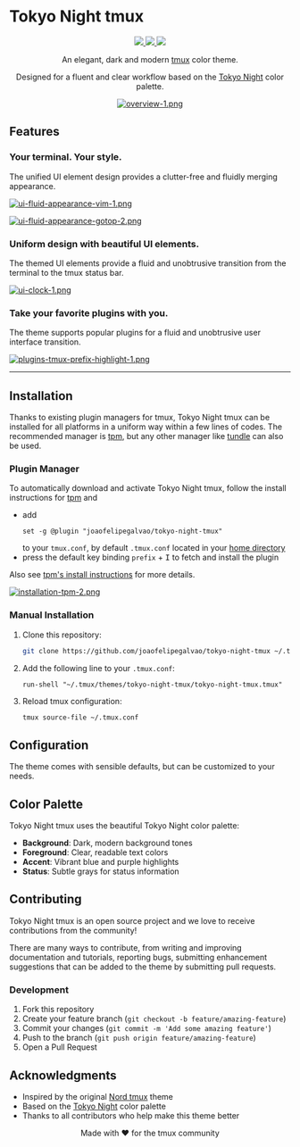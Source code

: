 # Tokyo Night tmux

<p align="center">
  <a href="https://github.com/joaofelipegalvao/tokyo-night-tmux/releases/latest" target="_blank">
    <img src="https://img.shields.io/github/release/joaofelipegalvao/tokyo-night-tmux.svg?style=flat-square&label=Release&logo=github&logoColor=c0caf5&colorA=1a1b26&colorB=bb9af7"/>
  </a>
  <a href="#installation" target="_blank">
    <img src="https://img.shields.io/badge/Installation-Guide-bb9af7?style=flat-square&labelColor=1a1b26&logo=tmux&logoColor=c0caf5"/>
  </a>
  <a href="#plugin-manager" target="_blank">
    <img src="https://img.shields.io/badge/Plugin-Support-bb9af7?style=flat-square&labelColor=1a1b26&logo=pluggy&logoColor=c0caf5"/>
  </a>
</p>

<div align="center">

An elegant, dark and modern [tmux](https://tmux.github.io) color theme.

Designed for a fluent and clear workflow based on the [Tokyo Night](https://github.com/folke/tokyonight.nvim) color palette.

[![overview-1.png](https://i.postimg.cc/MpNXjPTS/overview-1.png)](https://postimg.cc/pmQPwBzG)
</div>


## Features

### Your terminal. Your style.

The unified UI element design provides a clutter-free and fluidly merging appearance.

[![ui-fluid-appearance-vim-1.png](https://i.postimg.cc/QdRZqps1/ui-fluid-appearance-vim-1.png)](https://postimg.cc/87BYpf7z)

[![ui-fluid-appearance-gotop-2.png](https://i.postimg.cc/HxCF8JhT/ui-fluid-appearance-gotop-2.png)](https://postimg.cc/DWBxtzhN)
### Uniform design with beautiful UI elements.

The themed UI elements provide a fluid and unobtrusive transition from the terminal to the tmux status bar.

[![ui-clock-1.png](https://i.postimg.cc/nh2qTSKQ/ui-clock-1.png)](https://postimg.cc/fV33RKrw)

### Take your favorite plugins with you.

The theme supports popular plugins for a fluid and unobtrusive user interface transition.

[![plugins-tmux-prefix-highlight-1.png](https://i.postimg.cc/8CGzYTHy/plugins-tmux-prefix-highlight-1.png)](https://postimg.cc/9Dx2R5sT)

---

## Installation

Thanks to existing plugin managers for tmux, Tokyo Night tmux can be installed for all platforms in a uniform way within a few lines of codes. The recommended manager is [tpm](https://github.com/tmux-plugins/tpm), but any other manager like [tundle](https://github.com/javier-lopez/tundle) can also be used.

### Plugin Manager

To automatically download and activate Tokyo Night tmux, follow the install instructions for [tpm](https://github.com/tmux-plugins/tpm) and

- add
  ```
  set -g @plugin "joaofelipegalvao/tokyo-night-tmux"
  ```
  to your `tmux.conf`, by default `.tmux.conf` located in your [home directory](https://en.wikipedia.org/wiki/Home_directory)
- press the default key binding `prefix` + <kbd>I</kbd> to fetch and install the plugin

Also see [tpm's install instructions](https://github.com/tmux-plugins/tpm#installing-plugins) for more details.

[![installation-tpm-2.png](https://i.postimg.cc/rwHCw2tC/installation-tpm-2.png)](https://postimg.cc/3kgDt61d)

### Manual Installation

1. Clone this repository:
   ```bash
   git clone https://github.com/joaofelipegalvao/tokyo-night-tmux ~/.tmux/themes/tokyo-night-tmux
   ```

2. Add the following line to your `.tmux.conf`:
   ```
   run-shell "~/.tmux/themes/tokyo-night-tmux/tokyo-night-tmux.tmux"
   ```

3. Reload tmux configuration:
   ```bash
   tmux source-file ~/.tmux.conf
   ```

## Configuration

The theme comes with sensible defaults, but can be customized to your needs.

## Color Palette

Tokyo Night tmux uses the beautiful Tokyo Night color palette:

- **Background**: Dark, modern background tones
- **Foreground**: Clear, readable text colors
- **Accent**: Vibrant blue and purple highlights
- **Status**: Subtle grays for status information

## Contributing

Tokyo Night tmux is an open source project and we love to receive contributions from the community!

There are many ways to contribute, from writing and improving documentation and tutorials, reporting bugs, submitting enhancement suggestions that can be added to the theme by submitting pull requests.

### Development

1. Fork this repository
2. Create your feature branch (`git checkout -b feature/amazing-feature`)
3. Commit your changes (`git commit -m 'Add some amazing feature'`)
4. Push to the branch (`git push origin feature/amazing-feature`)
5. Open a Pull Request

## Acknowledgments

- Inspired by the original [Nord tmux](https://github.com/nordtheme/tmux) theme
- Based on the [Tokyo Night](https://github.com/folke/tokyonight.nvim) color palette
- Thanks to all contributors who help make this theme better

<div align="center">

Made with ❤️ for the tmux community

</div>
